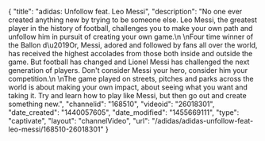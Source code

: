 {
    "title": "adidas: Unfollow feat. Leo Messi",
    "description": "No one ever created anything new by trying to be someone else. Leo Messi, the greatest player in the history of football, challenges you to make your own path and unfollow him in pursuit of creating your own game.\n \nFour time winner of the Ballon d\u2019Or, Messi, adored and followed by fans all over the world, has received the highest accolades from those both inside and outside the game. But football has changed and Lionel Messi has challenged the next generation of players. Don't consider Messi your hero, consider him your competition.\n \nThe game played on streets, pitches and parks across the world is about making your own impact, about seeing what you want and taking it. Try and learn how to play like Messi, but then go out and create something new.",
    "channelid": "168510",
    "videoid": "26018301",
    "date_created": "1440057605",
    "date_modified": "1455669111",
    "type": "captivate",
    "layout": "channelVideo",
    "url": "\/adidas\/adidas-unfollow-feat-leo-messi\/168510-26018301"
}